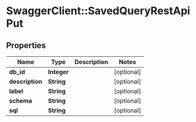 # SwaggerClient::SavedQueryRestApiPut

## Properties
Name | Type | Description | Notes
------------ | ------------- | ------------- | -------------
**db_id** | **Integer** |  | [optional] 
**description** | **String** |  | [optional] 
**label** | **String** |  | [optional] 
**schema** | **String** |  | [optional] 
**sql** | **String** |  | [optional] 

